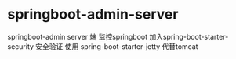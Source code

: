 # springboot-admin-server
springboot-admin  server 端
监控springboot  加入spring-boot-starter-security 安全验证
使用 spring-boot-starter-jetty 代替tomcat
